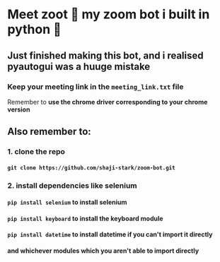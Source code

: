 # Meet zoot 🤖 my zoom bot i built in python 🐍
## Just finished making this bot, and i realised pyautogui was a huuge mistake
### Keep your meeting link in the ```meeting_link.txt``` file
Remember to **use the chrome driver corresponding to your chrome version** 
## Also remember to:
### 1. clone the repo
#### ```git clone https://github.com/shaji-stark/zoom-bot.git```
### 2. install dependencies like selenium
#### ```pip install selenium``` to install selenium
#### ```pip install keyboard``` to install the keyboard module
#### ```pip install datetime``` to install datetime if you can't import it directly
#### and whichever modules which you aren't able to import directly
